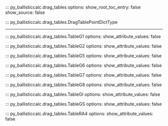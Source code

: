 ::: py_ballisticcalc.drag_tables
    options:
        show_root_toc_entry: false
        show_source: false

::: py_ballisticcalc.drag_tables.DragTablePointDictType

---- 

::: py_ballisticcalc.drag_tables.TableG1
    options:
        show_attribute_values: false

::: py_ballisticcalc.drag_tables.TableG2
    options:
        show_attribute_values: false

::: py_ballisticcalc.drag_tables.TableG5
    options:
        show_attribute_values: false

::: py_ballisticcalc.drag_tables.TableG6
    options:
        show_attribute_values: false

::: py_ballisticcalc.drag_tables.TableG7
    options:
        show_attribute_values: false

::: py_ballisticcalc.drag_tables.TableG8
    options:
        show_attribute_values: false

::: py_ballisticcalc.drag_tables.TableGI
    options:
        show_attribute_values: false

::: py_ballisticcalc.drag_tables.TableGS
    options:
        show_attribute_values: false

::: py_ballisticcalc.drag_tables.TableRA4
    options:
        show_attribute_values: false
